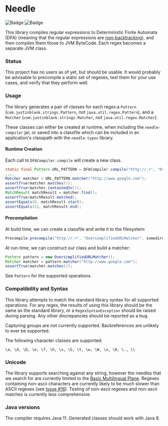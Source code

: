 # Needle

![Badge](https://travis-ci.com/hyperpape/needle.svg?branch=main)
![Badge](https://www.repostatus.org/badges/latest/wip.svg)

This library compiles regular expressions to Deterministic 
Finite Automata (DFA) (meaning that the regular expressions are 
[non-backtracking](https://swtch.com/~rsc/regexp/regexp1.html)), and
then compiles them those to JVM ByteCode. Each regex becomes a 
separate JVM class. 

### Status

This project has no users as of yet, but should be usable. It would 
probably be advisable to precompile a static set of regexes, test 
them for your use cases, and verify that they perform well. 

### Usage

The library generates a pair of classes for each regex:a `Pattern`
(`com.justinblank.strings.Pattern`, not `java.util.regex.Pattern`),
and a `Matcher` (`com.justinblank.strings.Matcher`, not
`java.util.regex.Matcher`).

These classes can either be created at runtime, when including the
`needle-compiler` jar, or saved into a classfile which can be included
in an application's classpath with the `needle-types` library.

#### Runtime Creation

Each call to `DFACompiler.compile` will create a new class.

```java
static final Pattern URL_PATTERN = DFACompiler.compile("http://.+", "OverSimplifiedURLMatcher");
....
Matcher matcher = URL_PATTERN.matcher("http://www.google.com");
assertTrue(matcher.matches());
assertTrue(matcher.containedIn());
MatchResult matchResult = matcher.find();
assertTrue(matchResult.matched);
assertEquals(0, matchResult.start);
assertEquals(21, matchResult.end);
```

#### Precompilation

At build time, we can create a classfile and write it to the filesystem:

```java
Precompile.precompile("http://.+", "OversimplifiedURLMatcher", somedirectory.getAbsolutePath());
```

At run-time, we can construct our class and build a matcher:

```java
Pattern pattern = new OversimplifiedURLMatcher();
Matcher matcher = pattern.matcher("http://www.google.com");
assertTrue(matcher.matches());
```

See `Pattern` for the supported operations.

### Compatibility and Syntax

This library attempts to match the standard library syntax for all
supported operations. For any regex, the results of using this library should
be the same as the standard library, or a `RegexSyntaxException` should be 
raised during parsing. Any other discrepancies should be reported as a bug.

Capturing groups are not currently supported. Backreferences are
unlikely to ever be supported.

The following character classes are supported:

    \a, \d, \D, \e, \f, \h, \s, \S, \t, \w, \W, \x, \0, \., \\

### Unicode

The library supports searching against any string, however the needles
that we search for are currently limited to the
[Basic Multilingual Plane](https://en.wikipedia.org/wiki/Plane_(Unicode)#Basic_Multilingual_Plane).
Regexes containing non-ascii characters are currently likely to be much
slower than ASCII regexes 
(see [Issue #16](https://github.com/hyperpape/needle/issues/16)). Testing of
non-ascii regexes and non-ascii matches is currently less comprehensive.

### Java versions

The compiler requires Java 11. Generated classes should work with Java 8.